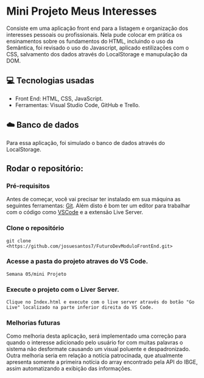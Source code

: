 # Mini Projeto Meus Interesses
 Consiste em uma aplicação front end para a listagem e organização dos interesses pessoais ou profissionais. Nela pude colocar em prática os ensinamentos sobre os fundamentos do HTML, incluindo o uso da Semântica, foi revisado o uso do Javascript, aplicado estilizações com o CSS, salvamento dos dados através do LocalStorage e manupulação da DOM. 


## 💻 Tecnologias usadas
* Front End: HTML, CSS, JavaScript.
* Ferramentas: Visual Studio Code, GitHub e Trello.

## ☁️ Banco de dados    
 Para essa aplicação, foi simulado o banco de dados através do LocalStorage.

## Rodar o repositório:

### Pré-requisitos

Antes de começar, você vai precisar ter instalado em sua máquina as seguintes ferramentas:
[Git](https://git-scm.com). Além disto é bom ter um editor para trabalhar com o código como [VSCode](https://code.visualstudio.com/) e a extensão Live Server.


### Clone o repositório
`git clone <https://github.com/josuesantos7/FuturoDevModuloFrontEnd.git>`

### Acesse a pasta do projeto atraves do VS Code.
 `Semana 05/mini Projeto`

### Execute o projeto com o Liver Server.
`Clique no Index.html e execute com o live server através do botão "Go Live" localizado na parte inferior direita do VS Code.`
 
 
### Melhorias futuras
Como melhoria desta aplicação, será implementado uma correção para quando o interesse adicionado pelo usuário for com muitas palavras o sistema não desformate causando um visual poluente e despadronizado. Outra melhoria seria em relação a notícia patrocinada, que atualmente apresenta somente a primeira notícia do array encontrado pela API do IBGE, assim automatizando a exibição das informações.